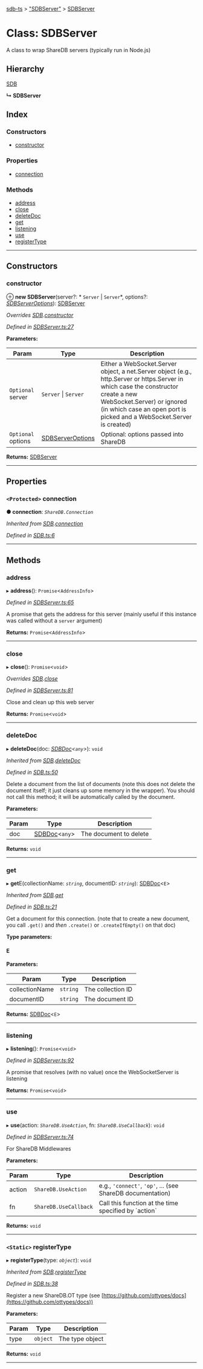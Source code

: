 [sdb-ts](../README.md) > ["SDBServer"](../modules/_sdbserver_.md) > [SDBServer](../classes/_sdbserver_.sdbserver.md)

# Class: SDBServer

A class to wrap ShareDB servers (typically run in Node.js)

## Hierarchy

 [SDB](_sdb_.sdb.md)

**↳ SDBServer**

## Index

### Constructors

* [constructor](_sdbserver_.sdbserver.md#constructor)

### Properties

* [connection](_sdbserver_.sdbserver.md#connection)

### Methods

* [address](_sdbserver_.sdbserver.md#address)
* [close](_sdbserver_.sdbserver.md#close)
* [deleteDoc](_sdbserver_.sdbserver.md#deletedoc)
* [get](_sdbserver_.sdbserver.md#get)
* [listening](_sdbserver_.sdbserver.md#listening)
* [use](_sdbserver_.sdbserver.md#use)
* [registerType](_sdbserver_.sdbserver.md#registertype)

---

## Constructors

<a id="constructor"></a>

###  constructor

⊕ **new SDBServer**(server?: * `Server` &#124; `Server`*, options?: *[SDBServerOptions](../interfaces/_sdbserver_.sdbserveroptions.md)*): [SDBServer](_sdbserver_.sdbserver.md)

*Overrides [SDB](_sdb_.sdb.md).[constructor](_sdb_.sdb.md#constructor)*

*Defined in [SDBServer.ts:27](https://github.com/soney/sdb-ts/blob/2988743/src/SDBServer.ts#L27)*

**Parameters:**

| Param | Type | Description |
| ------ | ------ | ------ |
| `Optional` server |  `Server` &#124; `Server`|  Either a WebSocket.Server object, a net.Server object (e.g., http.Server or https.Server in which case the constructor create a new WebSocket.Server) or ignored (in which case an open port is picked and a WebSocket.Server is created) |
| `Optional` options | [SDBServerOptions](../interfaces/_sdbserver_.sdbserveroptions.md) |  Optional: options passed into ShareDB |

**Returns:** [SDBServer](_sdbserver_.sdbserver.md)

___

## Properties

<a id="connection"></a>

### `<Protected>` connection

**● connection**: *`ShareDB.Connection`*

*Inherited from [SDB](_sdb_.sdb.md).[connection](_sdb_.sdb.md#connection)*

*Defined in [SDB.ts:6](https://github.com/soney/sdb-ts/blob/2988743/src/SDB.ts#L6)*

___

## Methods

<a id="address"></a>

###  address

▸ **address**(): `Promise`<`AddressInfo`>

*Defined in [SDBServer.ts:65](https://github.com/soney/sdb-ts/blob/2988743/src/SDBServer.ts#L65)*

A promise that gets the address for this server (mainly useful if this instance was called without a `server` argument)

**Returns:** `Promise`<`AddressInfo`>

___
<a id="close"></a>

###  close

▸ **close**(): `Promise`<`void`>

*Overrides [SDB](_sdb_.sdb.md).[close](_sdb_.sdb.md#close)*

*Defined in [SDBServer.ts:81](https://github.com/soney/sdb-ts/blob/2988743/src/SDBServer.ts#L81)*

Close and clean up this web server

**Returns:** `Promise`<`void`>

___
<a id="deletedoc"></a>

###  deleteDoc

▸ **deleteDoc**(doc: *[SDBDoc](_sdbdoc_.sdbdoc.md)<`any`>*): `void`

*Inherited from [SDB](_sdb_.sdb.md).[deleteDoc](_sdb_.sdb.md#deletedoc)*

*Defined in [SDB.ts:50](https://github.com/soney/sdb-ts/blob/2988743/src/SDB.ts#L50)*

Delete a document from the list of documents (note this does not delete the document itself; it just cleans up some memory in the wrapper). You should not call this method; it will be automatically called by the document.

**Parameters:**

| Param | Type | Description |
| ------ | ------ | ------ |
| doc | [SDBDoc](_sdbdoc_.sdbdoc.md)<`any`> |  The document to delete |

**Returns:** `void`

___
<a id="get"></a>

###  get

▸ **get**E(collectionName: *`string`*, documentID: *`string`*): [SDBDoc](_sdbdoc_.sdbdoc.md)<`E`>

*Inherited from [SDB](_sdb_.sdb.md).[get](_sdb_.sdb.md#get)*

*Defined in [SDB.ts:21](https://github.com/soney/sdb-ts/blob/2988743/src/SDB.ts#L21)*

Get a document for this connection. (note that to create a new document, you call `.get()` and _then_ `.create()` or `.createIfEmpty()` on that doc)

**Type parameters:**

#### E 
**Parameters:**

| Param | Type | Description |
| ------ | ------ | ------ |
| collectionName | `string` |  The collection ID |
| documentID | `string` |  The document ID |

**Returns:** [SDBDoc](_sdbdoc_.sdbdoc.md)<`E`>

___
<a id="listening"></a>

###  listening

▸ **listening**(): `Promise`<`void`>

*Defined in [SDBServer.ts:92](https://github.com/soney/sdb-ts/blob/2988743/src/SDBServer.ts#L92)*

A promise that resolves (with no value) once the WebSocketServer is listening

**Returns:** `Promise`<`void`>

___
<a id="use"></a>

###  use

▸ **use**(action: *`ShareDB.UseAction`*, fn: *`ShareDB.UseCallback`*): `void`

*Defined in [SDBServer.ts:74](https://github.com/soney/sdb-ts/blob/2988743/src/SDBServer.ts#L74)*

For ShareDB Middlewares

**Parameters:**

| Param | Type | Description |
| ------ | ------ | ------ |
| action | `ShareDB.UseAction` |  e.g., `'connect'`, `'op'`, ... (see ShareDB documentation) |
| fn | `ShareDB.UseCallback` |  Call this function at the time specified by \`action\` |

**Returns:** `void`

___
<a id="registertype"></a>

### `<Static>` registerType

▸ **registerType**(type: *`object`*): `void`

*Inherited from [SDB](_sdb_.sdb.md).[registerType](_sdb_.sdb.md#registertype)*

*Defined in [SDB.ts:38](https://github.com/soney/sdb-ts/blob/2988743/src/SDB.ts#L38)*

Register a new ShareDB.OT type (see [https://github.com/ottypes/docs](https://github.com/ottypes/docs))

**Parameters:**

| Param | Type | Description |
| ------ | ------ | ------ |
| type | `object` |  The type object |

**Returns:** `void`

___

